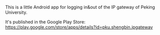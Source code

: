 This is a little Android app for logging in&out of the IP gateway of Peking University.

It's published in the Google Play Store: https://play.google.com/store/apps/details?id=pku.shengbin.ipgateway
